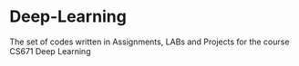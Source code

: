 # Deep-Learning
The set of codes written in Assignments, LABs and Projects for the course CS671 Deep Learning
